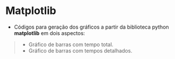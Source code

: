 # Matplotlib

- Códigos para geração dos gráficos a partir da biblioteca python **matplotlib** em dois aspectos:
> - Gráfico de barras com tempo total.
> - Gráfico de barras com tempos detalhados.  
